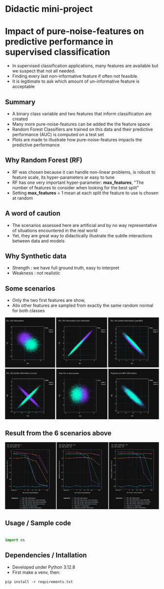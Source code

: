 # Didactic mini-project

# Impact of pure-noise-features on predictive performance in supervised classification
* In supervised classification applications, many features are available but we suspect that not all needed.
* Finding every last non-informative feature if often not feasible.
* It is legitimate to ask which amount of un-informative feature is acceptable

## Summary
* A binary class variable and two features that inform classification are created
* Many more pure-noise-features can be added the the feature space
* Random Forest Classifiers are trained on this data and their predictive performance (AUC) is computed on a test set
* Plots are made to illustrate how pure-noise-features impacts the predictive performance

## Why Random Forest (RF)
*  RF was chosen because it can handle non-linear problems, is robust to feature scale, its hyper-parameters ar easy to tune
*  RF has one very important hyper-parameter: **max_features**, "The number of features to consider when looking for the best split"
*  Setting **max_features** = 1 mean at each split the feature to use is chosen at random

## A word of caution
* The scenarios assessed here are artificial and by no way representative of  situations encountered in the real world
* Yet, they are great way to didactically illustrate the subtle interactions between data and models 

## Why Synthetic data 
*  Strength : we have full ground truth, easy to interpret
*  Weakness : not realistic

## Some scenarios
*  Only the two first features are show, 
*  Allo other features are sampled from exactly the same random normal for both classes

![](./pics/sce_all6.png)


## Result from the 6 scenarios above

![](./pics/resu_010203.png)




## Usage / Sample code
```python 

import os


```


## Dependencies / Intallation
* Developed under Python 3.12.8
* First make a venv, then:
```
pip install -r requirements.txt
```




